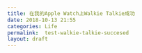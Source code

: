 ```yaml
---
title: 在我的Apple Watch上Walkie Talkie成功
date: 2018-10-13 21:55
categories: Life
permalink:  test-walkie-talkie-succesed
layout: draft
---
```


        